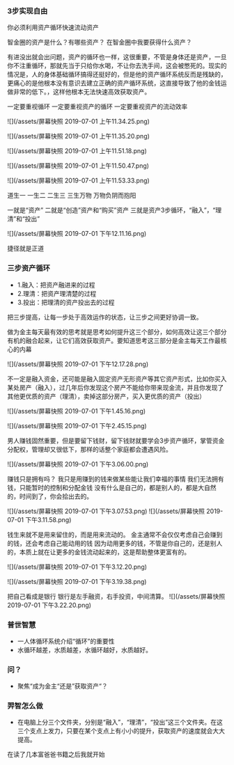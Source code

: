 ### 3步实现自由

你必须利用资产循环快速流动资产



智金圈的资产是什么？有哪些资产？
在智金圈中我要获得什么资产？

有进没出就会出问题，资产的循环也一样，这很重要，不管是身体还是资产，一旦你不注重循环，那就先当于只给你水喝，不让你去洗手间，这会被憋死的。现实的情况是，人的身体基础循环搞得还挺好的，但是他的资产循环系统反而是残缺的，更痛心的是他根本没有意识去建立正确的资产循环系统，这直接导致了他的金钱运做非常的低下。，这样他根本无法快速高效获取资产。

一定要重视循环
一定要重视资产的循环
一定要重视资产的流动效率



![](/assets/屏幕快照 2019-07-01 上午11.34.25.png)

![](/assets/屏幕快照 2019-07-01 上午11.35.20.png)

![](/assets/屏幕快照 2019-07-01 上午11.51.18.png)

![](/assets/屏幕快照 2019-07-01 上午11.50.47.png)

![](/assets/屏幕快照 2019-07-01 上午11.53.33.png)



道生一
一生二
二生三
三生万物
万物负阴而抱阳

一就是“资产”
二就是“创造”资产和“购买”资产
三就是资产3步循环，“融入”，“理清”和“投出”

![](/assets/屏幕快照 2019-07-01 下午12.11.16.png)


捷径就是正道

### 三步资产循环
* 1.融入：把资产融进来的过程
* 2.理清：把资产理清楚的过程
* 3.投出：把理清的资产投出去的过程

把三步提高，让每一步处于高效运作的状态，让三步之间更好协调一致。

做为金主每天最有效的思考就是思考如何提升这三个部分，如何高效让这三个部分有机的融合起来，让它们高效获取资产。要知道思考这三部分是金主每天工作最核心的内幕

![](/assets/屏幕快照 2019-07-01 下午12.17.28.png)

不一定是融入资金，还可能是融入固定资产无形资产等其它资产形式，比如你买入某处房产（融入），过几年后你发现这个房产不能给你带来现金流，并且你发现了其他更优质的资产（理清），卖掉这部分房产，买入更优质的资产（投出）

![](/assets/屏幕快照 2019-07-01 下午1.45.16.png)

![](/assets/屏幕快照 2019-07-01 下午2.45.15.png)

男人赚钱固然重要，但是要留下钱财，留下钱财就要学会3步资产循环，掌管资金分配权，管理却又很低下，那样的话整个家庭都会遭遇风险。

![](/assets/屏幕快照 2019-07-01 下午3.06.00.png)

赚钱只是拥有吗？
我只是用赚到的钱来做某些能让我们幸福的事情
我们无法拥有钱，只能暂时的控制和分配金钱
没有什么是自己的，都是别人的，都是大自然的，时间到了，你会拾出去的。

![](/assets/屏幕快照 2019-07-01 下午3.07.53.png)
![](/assets/屏幕快照 2019-07-01 下午3.11.58.png)


钱生来就不是用来留住的，而是用来流动的。
金主通常不会仅仅考虑自己会赚到的钱，还会考虑自己能动用的钱
因为动用更多的钱，不管是你自己的，还是别人的，本质上就在让更多的金钱流动起来的，这是帮助整体更富有的。

![](/assets/屏幕快照 2019-07-01 下午3.12.20.png)

![](/assets/屏幕快照 2019-07-01 下午3.19.38.png)


把自己看成是银行
银行是左手融资，右手投资，中间清算。
![](/assets/屏幕快照 2019-07-01 下午3.22.20.png)


### 普世智慧

* 一人体循环系统介绍“循环”的重要性
* 水循环越差，水质越差，水循环越好，水质越好。


### 问？
* 聚焦“成为金主“还是”获取资产“？


### 羿智怎么做
* 在电脑上分三个文件夹，分别是“融入”，“理清”，“投出”这三个文件夹。在这三个支点上发力，只要在某个支点上有小小的提升，获取资产的速度就会大大提高。



在读了几本富爸爸书籍之后我就开始




